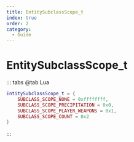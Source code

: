 ```yaml
---
title: EntitySubclassScope_t
index: true
order: 2
category:
  - Guide
---
```


# EntitySubclassScope_t
::: tabs
@tab Lua
```lua
EntitySubclassScope_t = {
    SUBCLASS_SCOPE_NONE = 0xffffffff,
    SUBCLASS_SCOPE_PRECIPITATION = 0x0,
    SUBCLASS_SCOPE_PLAYER_WEAPONS = 0x1,
    SUBCLASS_SCOPE_COUNT = 0x2
}
```
:::